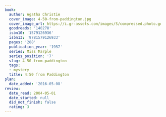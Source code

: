 ```yaml
---
book:
  author: Agatha Christie
  cover_image: 4-50-from-paddington.jpg
  cover_image_url: https://i.gr-assets.com/images/S/compressed.photo.goodreads.com/books/1388324483l/140278.jpg
  goodreads: '140278'
  isbn10: '1579126936'
  isbn13: '9781579126933'
  pages: '288'
  publication_year: '1957'
  series: Miss Marple
  series_position: '7'
  slug: 4-50-from-paddington
  tags:
  - mystery
  title: 4:50 from Paddington
plan:
  date_added: '2016-05-08'
review:
  date_read: 2004-05-01
  date_started: null
  did_not_finish: false
  rating: 3
---
```

